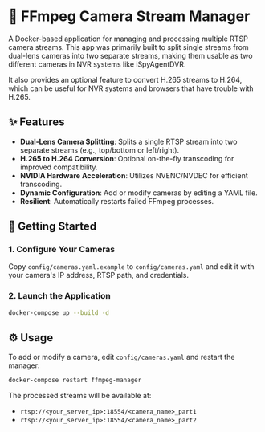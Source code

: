 # 🎥 FFmpeg Camera Stream Manager

A Docker-based application for managing and processing multiple RTSP camera streams. This app was primarily built to split single streams from dual-lens cameras into two separate streams, making them usable as two different cameras in NVR systems like iSpyAgentDVR.

It also provides an optional feature to convert H.265 streams to H.264, which can be useful for NVR systems and browsers that have trouble with H.265.

## ✨ Features

*   **Dual-Lens Camera Splitting**: Splits a single RTSP stream into two separate streams (e.g., top/bottom or left/right).
*   **H.265 to H.264 Conversion**: Optional on-the-fly transcoding for improved compatibility.
*   **NVIDIA Hardware Acceleration**: Utilizes NVENC/NVDEC for efficient transcoding.
*   **Dynamic Configuration**: Add or modify cameras by editing a YAML file.
*   **Resilient**: Automatically restarts failed FFmpeg processes.

## 🚀 Getting Started

### 1. Configure Your Cameras

Copy `config/cameras.yaml.example` to `config/cameras.yaml` and edit it with your camera's IP address, RTSP path, and credentials.

### 2. Launch the Application

```bash
docker-compose up --build -d
```

## ⚙️ Usage

To add or modify a camera, edit `config/cameras.yaml` and restart the manager:

```bash
docker-compose restart ffmpeg-manager
```

The processed streams will be available at:

*   `rtsp://<your_server_ip>:18554/<camera_name>_part1`
*   `rtsp://<your_server_ip>:18554/<camera_name>_part2`